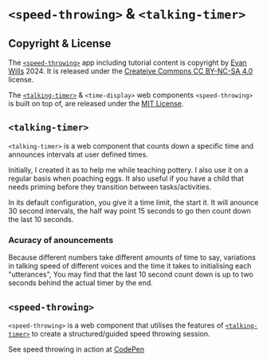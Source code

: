 # `<speed-throwing>` & `<talking-timer>`

## Copyright & License

The [`<speed-throwing>`](#speed-throwing) app including tutorial
content is copyright by [Evan Wills](https://github.com/evanwills)
2024. It is released under the
[Createive Commons CC BY-NC-SA 4.0](https://creativecommons.org/licenses/by-nc-sa/4.0/)
license.

The [`<talking-timer>`](#talking-timer) &amp; `<time-display>` web components `<speed-throwing>` is built on top of, are released under the [MIT License](https://opensource.org/license/mit).


## `<talking-timer>`

`<talking-timer>` is a web component that counts down a specific time and announces intervals at user defined times.

Initially, I created it as to help me while teaching pottery. I also use it on a regular basis when poaching eggs. It also useful if you have a child that needs priming before they transition between tasks/activities.

In its default configuration, you give it a time limit, the start it. It will anounce 30 second intervals, the half way point 15 seconds to go then count down the last 10 seconds.

### Acuracy of anouncements

Because different numbers take different amounts of time to say, variations in talking speed of different voices and the time it takes to initialising each "utterances", You may find that the last 10 second count down is up to two seconds behind the actual timer by the end.

## `<speed-throwing>`

`<speed-throwing>` is a web component that utilises the features of [`<talking-timer>`](#talking-timer) to create a structured/guided speed throwing session.

See speed throwing in action at [CodePen](https://codepen.io/evanwills/live/KKjpBVQ)

